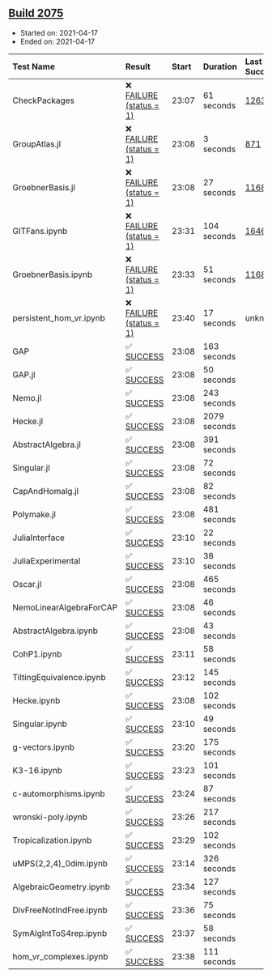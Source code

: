 ## [Build 2075](https://oscarci.mathematik.uni-kl.de/job/oscar-stable/2075/)

* Started on: 2021-04-17
* Ended on: 2021-04-17

| Test Name    | Result | Start | Duration | Last Success | First Failure |
|:-------------|:-------|:------|:---------|:-------------|:--------------|
| CheckPackages | ❌ [FAILURE (status = 1)](https://oscarci.mathematik.uni-kl.de/job/oscar-stable/2075/artifact/logs/build-2075/CheckPackages.log) | 23:07 | 61 seconds | [1263](https://oscarci.mathematik.uni-kl.de/job/oscar-stable/1263/) | [1264](https://oscarci.mathematik.uni-kl.de/job/oscar-stable/1264/) |
| GroupAtlas.jl | ❌ [FAILURE (status = 1)](https://oscarci.mathematik.uni-kl.de/job/oscar-stable/2075/artifact/logs/build-2075/GroupAtlas.jl.log) | 23:08 | 3 seconds | [871](https://oscarci.mathematik.uni-kl.de/job/oscar-stable/871/) | [872](https://oscarci.mathematik.uni-kl.de/job/oscar-stable/872/) |
| GroebnerBasis.jl | ❌ [FAILURE (status = 1)](https://oscarci.mathematik.uni-kl.de/job/oscar-stable/2075/artifact/logs/build-2075/GroebnerBasis.jl.log) | 23:08 | 27 seconds | [1168](https://oscarci.mathematik.uni-kl.de/job/oscar-stable/1168/) | [1169](https://oscarci.mathematik.uni-kl.de/job/oscar-stable/1169/) |
| GITFans.ipynb | ❌ [FAILURE (status = 1)](https://oscarci.mathematik.uni-kl.de/job/oscar-stable/2075/artifact/logs/build-2075/GITFans.ipynb.log) | 23:31 | 104 seconds | [1646](https://oscarci.mathematik.uni-kl.de/job/oscar-stable/1646/) | [1647](https://oscarci.mathematik.uni-kl.de/job/oscar-stable/1647/) |
| GroebnerBasis.ipynb | ❌ [FAILURE (status = 1)](https://oscarci.mathematik.uni-kl.de/job/oscar-stable/2075/artifact/logs/build-2075/GroebnerBasis.ipynb.log) | 23:33 | 51 seconds | [1168](https://oscarci.mathematik.uni-kl.de/job/oscar-stable/1168/) | [1169](https://oscarci.mathematik.uni-kl.de/job/oscar-stable/1169/) |
| persistent_hom_vr.ipynb | ❌ [FAILURE (status = 1)](https://oscarci.mathematik.uni-kl.de/job/oscar-stable/2075/artifact/logs/build-2075/persistent_hom_vr.ipynb.log) | 23:40 | 17 seconds | unknown | unknown |
| GAP | ✅ [SUCCESS](https://oscarci.mathematik.uni-kl.de/job/oscar-stable/2075/artifact/logs/build-2075/GAP.log) | 23:08 | 163 seconds |  |  |
| GAP.jl | ✅ [SUCCESS](https://oscarci.mathematik.uni-kl.de/job/oscar-stable/2075/artifact/logs/build-2075/GAP.jl.log) | 23:08 | 50 seconds |  |  |
| Nemo.jl | ✅ [SUCCESS](https://oscarci.mathematik.uni-kl.de/job/oscar-stable/2075/artifact/logs/build-2075/Nemo.jl.log) | 23:08 | 243 seconds |  |  |
| Hecke.jl | ✅ [SUCCESS](https://oscarci.mathematik.uni-kl.de/job/oscar-stable/2075/artifact/logs/build-2075/Hecke.jl.log) | 23:08 | 2079 seconds |  |  |
| AbstractAlgebra.jl | ✅ [SUCCESS](https://oscarci.mathematik.uni-kl.de/job/oscar-stable/2075/artifact/logs/build-2075/AbstractAlgebra.jl.log) | 23:08 | 391 seconds |  |  |
| Singular.jl | ✅ [SUCCESS](https://oscarci.mathematik.uni-kl.de/job/oscar-stable/2075/artifact/logs/build-2075/Singular.jl.log) | 23:08 | 72 seconds |  |  |
| CapAndHomalg.jl | ✅ [SUCCESS](https://oscarci.mathematik.uni-kl.de/job/oscar-stable/2075/artifact/logs/build-2075/CapAndHomalg.jl.log) | 23:08 | 82 seconds |  |  |
| Polymake.jl | ✅ [SUCCESS](https://oscarci.mathematik.uni-kl.de/job/oscar-stable/2075/artifact/logs/build-2075/Polymake.jl.log) | 23:08 | 481 seconds |  |  |
| JuliaInterface | ✅ [SUCCESS](https://oscarci.mathematik.uni-kl.de/job/oscar-stable/2075/artifact/logs/build-2075/JuliaInterface.log) | 23:10 | 22 seconds |  |  |
| JuliaExperimental | ✅ [SUCCESS](https://oscarci.mathematik.uni-kl.de/job/oscar-stable/2075/artifact/logs/build-2075/JuliaExperimental.log) | 23:10 | 38 seconds |  |  |
| Oscar.jl | ✅ [SUCCESS](https://oscarci.mathematik.uni-kl.de/job/oscar-stable/2075/artifact/logs/build-2075/Oscar.jl.log) | 23:08 | 465 seconds |  |  |
| NemoLinearAlgebraForCAP | ✅ [SUCCESS](https://oscarci.mathematik.uni-kl.de/job/oscar-stable/2075/artifact/logs/build-2075/NemoLinearAlgebraForCAP.log) | 23:08 | 46 seconds |  |  |
| AbstractAlgebra.ipynb | ✅ [SUCCESS](https://oscarci.mathematik.uni-kl.de/job/oscar-stable/2075/artifact/logs/build-2075/AbstractAlgebra.ipynb.log) | 23:08 | 43 seconds |  |  |
| CohP1.ipynb | ✅ [SUCCESS](https://oscarci.mathematik.uni-kl.de/job/oscar-stable/2075/artifact/logs/build-2075/CohP1.ipynb.log) | 23:11 | 58 seconds |  |  |
| TiltingEquivalence.ipynb | ✅ [SUCCESS](https://oscarci.mathematik.uni-kl.de/job/oscar-stable/2075/artifact/logs/build-2075/TiltingEquivalence.ipynb.log) | 23:12 | 145 seconds |  |  |
| Hecke.ipynb | ✅ [SUCCESS](https://oscarci.mathematik.uni-kl.de/job/oscar-stable/2075/artifact/logs/build-2075/Hecke.ipynb.log) | 23:08 | 102 seconds |  |  |
| Singular.ipynb | ✅ [SUCCESS](https://oscarci.mathematik.uni-kl.de/job/oscar-stable/2075/artifact/logs/build-2075/Singular.ipynb.log) | 23:10 | 49 seconds |  |  |
| g-vectors.ipynb | ✅ [SUCCESS](https://oscarci.mathematik.uni-kl.de/job/oscar-stable/2075/artifact/logs/build-2075/g-vectors.ipynb.log) | 23:20 | 175 seconds |  |  |
| K3-16.ipynb | ✅ [SUCCESS](https://oscarci.mathematik.uni-kl.de/job/oscar-stable/2075/artifact/logs/build-2075/K3-16.ipynb.log) | 23:23 | 101 seconds |  |  |
| c-automorphisms.ipynb | ✅ [SUCCESS](https://oscarci.mathematik.uni-kl.de/job/oscar-stable/2075/artifact/logs/build-2075/c-automorphisms.ipynb.log) | 23:24 | 87 seconds |  |  |
| wronski-poly.ipynb | ✅ [SUCCESS](https://oscarci.mathematik.uni-kl.de/job/oscar-stable/2075/artifact/logs/build-2075/wronski-poly.ipynb.log) | 23:26 | 217 seconds |  |  |
| Tropicalization.ipynb | ✅ [SUCCESS](https://oscarci.mathematik.uni-kl.de/job/oscar-stable/2075/artifact/logs/build-2075/Tropicalization.ipynb.log) | 23:29 | 102 seconds |  |  |
| uMPS(2,2,4)_0dim.ipynb | ✅ [SUCCESS](https://oscarci.mathematik.uni-kl.de/job/oscar-stable/2075/artifact/logs/build-2075/uMPS-2-2-4-_0dim.ipynb.log) | 23:14 | 326 seconds |  |  |
| AlgebraicGeometry.ipynb | ✅ [SUCCESS](https://oscarci.mathematik.uni-kl.de/job/oscar-stable/2075/artifact/logs/build-2075/AlgebraicGeometry.ipynb.log) | 23:34 | 127 seconds |  |  |
| DivFreeNotIndFree.ipynb | ✅ [SUCCESS](https://oscarci.mathematik.uni-kl.de/job/oscar-stable/2075/artifact/logs/build-2075/DivFreeNotIndFree.ipynb.log) | 23:36 | 75 seconds |  |  |
| SymAlgIntToS4rep.ipynb | ✅ [SUCCESS](https://oscarci.mathematik.uni-kl.de/job/oscar-stable/2075/artifact/logs/build-2075/SymAlgIntToS4rep.ipynb.log) | 23:37 | 58 seconds |  |  |
| hom_vr_complexes.ipynb | ✅ [SUCCESS](https://oscarci.mathematik.uni-kl.de/job/oscar-stable/2075/artifact/logs/build-2075/hom_vr_complexes.ipynb.log) | 23:38 | 111 seconds |  |  |
